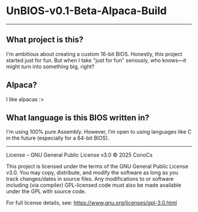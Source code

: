 # UnBIOS-v0.1-Beta-Alpaca-Build

---
## What project is this?
I'm ambitious about creating a custom 16-bit BIOS. Honestly, this project started just for fun. But when I take "just for fun" seriously, who knows—it might turn into something big, right?

## Alpaca?
I like alpacas :>

## What language is this BIOS written in?
I'm using 100% pure Assembly. However, I’m open to using languages like C in the future (especially for a 64-bit BIOS).

---
License – GNU General Public License v3.0
© 2025 ConoCs

This project is licensed under the terms of the GNU General Public License v3.0.
You may copy, distribute, and modify the software as long as you track changes/dates in source files. Any modifications to or software including (via compiler) GPL-licensed code must also be made available under the GPL with source code.

For full license details, see: https://www.gnu.org/licenses/gpl-3.0.html
